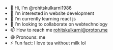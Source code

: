 - 👋 Hi, I’m @rohitskulkarni1986
- 👀 I’m interested in website development
- 🌱 I’m currently learning react js
- 💞️ I’m looking to collaborate on webtechnology
- 📫 How to reach me rohitskulkarni@proton.me
- 😄 Pronouns: me
- ⚡ Fun fact: I love tea without milk lol

<!---
rohitskulkarni1986/rohitskulkarni1986 is a ✨ special ✨ repository because its `README.md` (this file) appears on your GitHub profile.
You can click the Preview link to take a look at your changes.
--->
